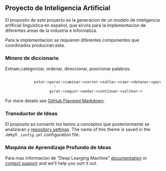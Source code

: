 ## Proyecto de Inteligencia Artificial

El proposito de este proyecto es la generacion de un modelo de inteligencia artificial linguistica en español, que sirvira para la implementacion de diferentes areas de la industria e informatica. 

Para la implementacion se requieren diferentes componentes que coordinados produciran esta.


### Minero de diccionario

Extraer,categorizar, ordenar, direccionar, posicionar palabras. 

```markdown

             estar->parar->caminar->correr->saltar->caer->detener->parar
                      |
                    girar->seguir->andar->continuar->voltear->  

```

For more details see [GitHub Flavored Markdown](https://guides.github.com/features/mastering-markdown/).

### Transductor de Ideas

El proposito es convertir los textos a conceptos que posteriormente se analizaran y  [repository settings](https://github.com/orionworkflow/orionworkflow.github.io/settings). The name of this theme is saved in the Jekyll `_config.yml` configuration file.

### Maquina de Aprendizaje Profundo de Ideas

Para mas informacion de "Deep Learging Machine" [documentation](https://help.github.com/categories/github-pages-basics/) or [contact support](https://github.com/contact) and we’ll help you sort it out.
